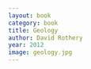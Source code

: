 ```yaml
---
layout: book
category: book
title: Geology
author: David Rothery
year: 2012
image: geology.jpg
---
```

